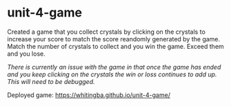 # unit-4-game

Created a game that you collect crystals by clicking on the crystals to increase your score to match
the score reandomly generated by the game. 
Match the number of crystals to collect and you win the game. Exceed them and you lose. 

*There is currently an issue with the game in that once the game has ended and you keep clicking on the 
crystals the win or loss continues to add up. This will need to be debugged.*

Deployed game: https://whitingba.github.io/unit-4-game/
